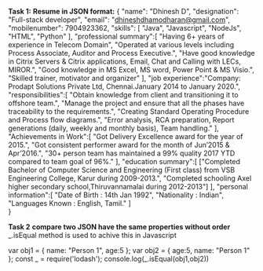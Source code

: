 **Task 1:**
**Resume in JSON format:**
{
    "name": "Dhinesh D",
	"designation": "Full-stack developer",
	"email": "dhineshdhamodharan@gmail.com",
	"mobilenumber": 7904923362,
    "skills": [
      "Java",
	  "Javascript",
	  "NodeJs",
	  "HTML",
	  "Python"
    ],
	"professional summary":[
	"Having 6+ years of experience in Telecom Domain",
	"Operated at various levels including Process Associate, Auditor and Process Executive.",
	"Have good knowledge in Citrix Servers & Citrix applications, Email, Chat and Calling with LECs, MIROR.",
	"Good knowledge in MS Excel, MS word, Power Point & MS Visio.",
	"Skilled trainer, motivator and organizer"
	],
	"job experience":"Company: Prodapt Solutions Private Ltd, Chennai.January 2014 to January 2020.",
	"responsibilities":[
	"Obtain knowledge from client and transitioning it to offshore team.",
	"Manage the project and ensure that all the phases have traceability to the requirements.",
	"Creating Standard Operating Procedure and Process flow diagrams.",
	"Error analysis, RCA preparation, Report generations (daily, weekly and monthly basis), Team handling."
	],
	"Achievements in Work":[
	"Got Delivery Excellence award for the year of 2015.",
	"Got consistent performer award for the month of Jun’2015 & Apr’2016.",
	"30+ person team has maintained a 99% quality 2017 YTD compared to team goal of 96%."
	],
	"education summary":[
	["Completed Bachelor of Computer Science and Engineering (First class) from VSB Engineering College, Karur during 2009-2013.",
		"Completed schooling Axel higher secondary school,Thiruvannamalai during 2012-2013"]
		],
	"personal information":[
	"Date of Birth : 14th Jan 1992",
	"Nationality : Indian",
	"Languages Known : English, Tamil."
	]	
}

**Task 2**
**compare two JSON have the same properties without order**
_.isEqual method is used to achive this in Javascript

var obj1 = { name: "Person 1", age:5 };
var obj2 = { age:5, name: "Person 1" };
const _ = require('lodash');
console.log(_.isEqual(obj1,obj2))

